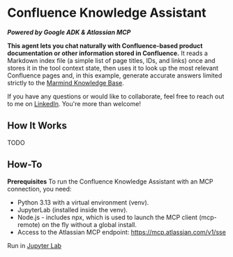 # Confluence Knowledge Assistant
_**Powered by Google ADK & Atlassian MCP**_

**This agent lets you chat naturally with Confluence-based product documentation or other information stored in Confluence.** It reads a Markdown index file (a simple list of page titles, IDs, and links) once and stores it in the tool context state, then uses it to look up the most relevant Confluence pages and, in this example, generate accurate answers limited strictly to the [Marmind Knowledge Base](https://knowledgebase.marmind.com/kb/).

If you have any questions or would like to collaborate, feel free to reach out to me on [LinkedIn](https://www.linkedin.com/in/jenya-stoeva-60477249/). You're more than welcome!

## How It Works
TODO

## How-To

**Prerequisites**
To run the Confluence Knowledge Assistant with an MCP connection, you need:

* Python 3.13 with a virtual environment (venv).
* JupyterLab (installed inside the venv).
* Node.js - includes npx, which is used to launch the MCP client (mcp-remote) on the fly without a global install.
* Access to the Atlassian MCP endpoint: https://mcp.atlassian.com/v1/sse

Run in [Jupyter Lab](https://jupyter.org/try-jupyter/lab/)

